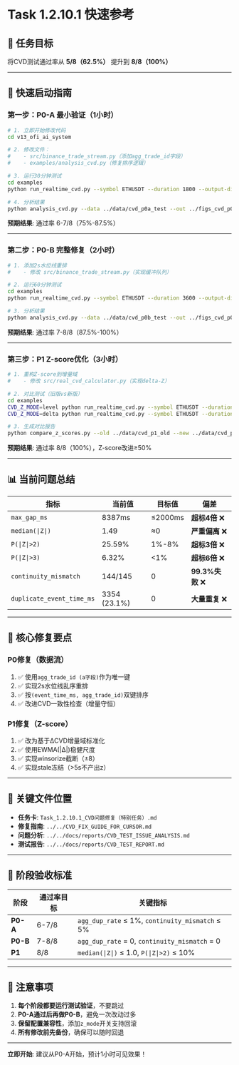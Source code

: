 # Task 1.2.10.1 快速参考

## 🎯 任务目标
将CVD测试通过率从 **5/8（62.5%）** 提升到 **8/8（100%）**

---

## 🚀 快速启动指南

### 第一步：P0-A 最小验证（1小时）
```bash
# 1. 立即开始修改代码
cd v13_ofi_ai_system

# 2. 修改文件：
#    - src/binance_trade_stream.py（添加agg_trade_id字段）
#    - examples/analysis_cvd.py（修复排序逻辑）

# 3. 运行30分钟测试
cd examples
python run_realtime_cvd.py --symbol ETHUSDT --duration 1800 --output-dir ../data/cvd_p0a_test

# 4. 分析结果
python analysis_cvd.py --data ../data/cvd_p0a_test --out ../figs_cvd_p0a --report ../docs/reports/P0A_VERIFICATION_REPORT.md
```

**预期结果**: 通过率 6-7/8（75%-87.5%）

---

### 第二步：P0-B 完整修复（2小时）
```bash
# 1. 添加2s水位线重排
#    - 修改 src/binance_trade_stream.py（实现缓冲队列）

# 2. 运行60分钟测试
cd examples
python run_realtime_cvd.py --symbol ETHUSDT --duration 3600 --output-dir ../data/cvd_p0b_test

# 3. 分析结果
python analysis_cvd.py --data ../data/cvd_p0b_test --out ../figs_cvd_p0b --report ../docs/reports/P0B_FINAL_REPORT.md
```

**预期结果**: 通过率 7-8/8（87.5%-100%）

---

### 第三步：P1 Z-score优化（3小时）
```bash
# 1. 重构Z-score到增量域
#    - 修改 src/real_cvd_calculator.py（实现delta-Z）

# 2. 对比测试（旧版vs新版）
cd examples
CVD_Z_MODE=level python run_realtime_cvd.py --symbol ETHUSDT --duration 1800 --output-dir ../data/cvd_p1_old
CVD_Z_MODE=delta python run_realtime_cvd.py --symbol ETHUSDT --duration 1800 --output-dir ../data/cvd_p1_new

# 3. 生成对比报告
python compare_z_scores.py --old ../data/cvd_p1_old --new ../data/cvd_p1_new --report ../docs/reports/P1_Z_OPTIMIZATION_REPORT.md
```

**预期结果**: 通过率 8/8（100%），Z-score改进≥50%

---

## 📊 当前问题总结

| 指标 | 当前值 | 目标值 | 偏差 |
|------|--------|--------|------|
| `max_gap_ms` | 8387ms | ≤2000ms | **超标4倍** ❌ |
| `median(\|Z\|)` | 1.49 | ≈0 | **严重偏离** ❌ |
| `P(\|Z\|>2)` | 25.59% | 1%-8% | **超标3倍** ❌ |
| `P(\|Z\|>3)` | 6.32% | <1% | **超标6倍** ❌ |
| `continuity_mismatch` | 144/145 | 0 | **99.3%失败** ❌ |
| `duplicate_event_time_ms` | 3354 (23.1%) | 0 | **大量重复** ❌ |

---

## 🔑 核心修复要点

### P0修复（数据流）
1. ✅ 使用`agg_trade_id (a字段)`作为唯一键
2. ✅ 实现2s水位线乱序重排
3. ✅ 按`(event_time_ms, agg_trade_id)`双键排序
4. ✅ 改进CVD一致性检查（增量守恒）

### P1修复（Z-score）
1. ✅ 改为基于ΔCVD增量域标准化
2. ✅ 使用EWMA(|Δ|)稳健尺度
3. ✅ 实现winsorize截断（±8）
4. ✅ 实现stale冻结（>5s不产出z）

---

## 📁 关键文件位置

- **任务卡**: `Task_1.2.10.1_CVD问题修复（特别任务）.md`
- **修复指南**: `../../CVD_FIX_GUIDE_FOR_CURSOR.md`
- **问题分析**: `../../docs/reports/CVD_TEST_ISSUE_ANALYSIS.md`
- **测试报告**: `../../docs/reports/CVD_TEST_REPORT.md`

---

## 🎯 阶段验收标准

| 阶段 | 通过率目标 | 关键指标 |
|------|-----------|---------|
| **P0-A** | 6-7/8 | `agg_dup_rate` ≤ 1%, `continuity_mismatch` ≤ 5% |
| **P0-B** | 7-8/8 | `agg_dup_rate` = 0, `continuity_mismatch` = 0 |
| **P1** | 8/8 | `median(\|Z\|)` ≤ 1.0, `P(\|Z\|>2)` ≤ 10% |

---

## 🚨 注意事项

1. **每个阶段都要运行测试验证**，不要跳过
2. **P0-A通过后再做P0-B**，避免一次改动过多
3. **保留配置兼容性**，添加`z_mode`开关支持回滚
4. **所有修改前先备份**，确保可以随时回退

---

**立即开始**: 建议从P0-A开始，预计1小时可见效果！

